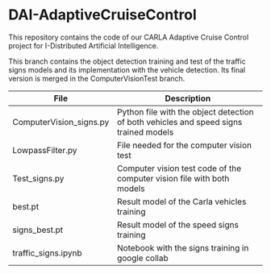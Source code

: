 # DAI-AdaptiveCruiseControl
This repository contains the code of our CARLA Adaptive Cruise Control project for I-Distributed Artificial Intelligence.

This branch contains the object detection training and test of the traffic signs models and its implementation with the vehicle detection. Its final version is merged in the ComputerVisionTest branch.


| File | Description |
| ---- | ---- |
| ComputerVision_signs.py | Python file with the object detection of both vehicles and speed signs trained models |
| LowpassFilter.py | File needed for the computer vision test |
| Test_signs.py | Computer vision test code of the computer vision file with both models |
| best.pt | Result model of the Carla vehicles training |
| signs_best.pt | Result model of the speed signs training |
| traffic_signs.ipynb | Notebook with the signs training in google collab |



